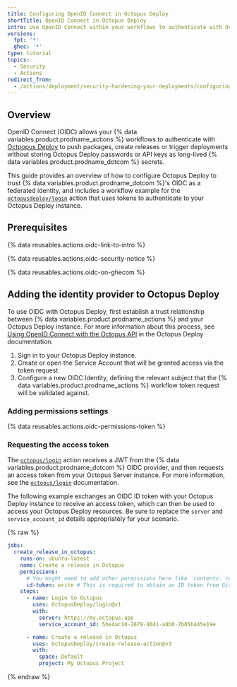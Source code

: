 ```yaml
---
title: Configuring OpenID Connect in Octopus Deploy
shortTitle: OpenID Connect in Octopus Deploy
intro: Use OpenID Connect within your workflows to authenticate with Octopus Deploy.
versions:
  fpt: '*'
  ghec: '*'
type: tutorial
topics:
  - Security
  - Actions
redirect_from:
  - /actions/deployment/security-hardening-your-deployments/configuring-openid-connect-in-octopus-deploy
---
```


## Overview

OpenID Connect (OIDC) allows your {% data variables.product.prodname_actions %} workflows to authenticate with [Octpopus Deploy](https://octopus.com/) to push packages, create releases or trigger deployments without storing Octopus Deploy passwords or API keys as long-lived {% data variables.product.prodname_dotcom %} secrets.

This guide provides an overview of how to configure Octopus Deploy to trust {% data variables.product.prodname_dotcom %}'s OIDC as a federated identity, and includes a workflow example for the [`octopusdeploy/login`](https://github.com/OctopusDeploy/login) action that uses tokens to authenticate to your Octopus Deploy instance.


## Prerequisites

{% data reusables.actions.oidc-link-to-intro %}

{% data reusables.actions.oidc-security-notice %}

{% data reusables.actions.oidc-on-ghecom %}

## Adding the identity provider to Octopus Deploy

To use OIDC with Octopus Deploy, first establish a trust relationship between {% data variables.product.prodname_actions %} and your Octopus Deploy instance. For more information about this process, see [Using OpenID Connect with the Octopus API](https://octopus.com/docs/octopus-rest-api/openid-connect) in the Octopus Deploy documentation.

1. Sign in to your Octopus Deploy instance.
1. Create or open the Service Account that will be granted access via the token request.
1. Configure a new OIDC Identity, defining the relevant subject that the {% data variables.product.prodname_actions %} workflow token request will be validated against.

### Adding permissions settings

{% data reusables.actions.oidc-permissions-token %}

### Requesting the access token

The [`octopus/login`](https://github.com/OctopusDeploy/login) action receives a JWT from the {% data variables.product.prodname_dotcom %} OIDC provider, and then requests an access token from your Octopus Server instance. For more information, see the [`octopus/login`](https://github.com/OctopusDeploy/login) documentation.

The following example exchanges an OIDC ID token with your Octopus Deploy instance to receive an access token, which can then be used to access your Octopus Deploy resources. Be sure to replace the `server` and `service_account_id` details appropriately for your scenario.

{% raw %}

```yaml copy
jobs:
  create_release_in_octopus:
    runs-on: ubuntu-latest
    name: Create a release in Octopus
    permissions:
      # You might need to add other permissions here like `contents: read` depending on what else your job needs to do
      id-token: write # This is required to obtain an ID token from GitHub Actions for the job
    steps:
      - name: Login to Octopus
        uses: OctopusDeploy/login@v1
        with:
          server: https://my.octopus.app
          service_account_id: 5be4ac10-2679-4041-a8b0-7b05b445e19e

      - name: Create a release in Octopus
        uses: OctopusDeploy/create-release-action@v3
        with:
          space: Default
          project: My Octopus Project
```

 {% endraw %}